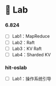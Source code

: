 # 🧪 Lab
### 6.824
- [ ] Lab1：MapReduce
- [ ] Lab2：Raft
- [ ] Lab3：KV Raft
- [ ] Lab4：Sharded KV
### hit-oslab
- [ ] Lab1：操作系统引导
